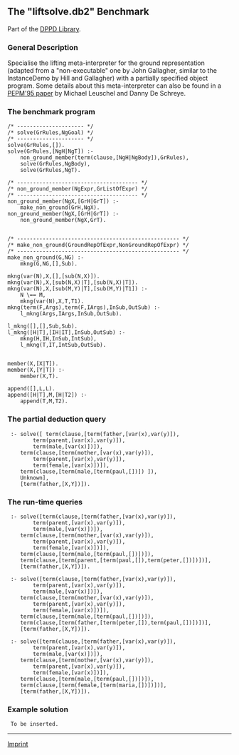 The "liftsolve.db2" Benchmark
-----------------------------

Part of the [DPPD Library](https://github.com/leuschel/DPPD).

### General Description

Specialise the lifting meta-interpreter for the ground representation
(adapted from a "non-executable" one by John Gallagher, similar to the
InstanceDemo by Hill and Gallagher) with a partially specified object
program. Some details about this meta-interpreter can also be found in a
[PEPM'95
paper](http://www.cs.kuleuven.ac.be/cwis/research/dtai/publications/abstracts.95.html#leuschel.pepm95.abstract)
by Michael Leuschel and Danny De Schreye.

### The benchmark program

    /* --------------------- */
    /* solve(GrRules,NgGoal) */
    /* --------------------- */
    solve(GrRules,[]).
    solve(GrRules,[NgH|NgT]) :-
        non_ground_member(term(clause,[NgH|NgBody]),GrRules),
        solve(GrRules,NgBody),
        solve(GrRules,NgT).

    /* -------------------------------------- */
    /* non_ground_member(NgExpr,GrListOfExpr) */
    /* -------------------------------------- */
    non_ground_member(NgX,[GrH|GrT]) :-
        make_non_ground(GrH,NgX).
    non_ground_member(NgX,[GrH|GrT]) :-
        non_ground_member(NgX,GrT).


    /* --------------------------------------------------- */
    /* make_non_ground(GroundRepOfExpr,NonGroundRepOfExpr) */
    /* --------------------------------------------------- */
    make_non_ground(G,NG) :-
        mkng(G,NG,[],Sub).

    mkng(var(N),X,[],[sub(N,X)]).
    mkng(var(N),X,[sub(N,X)|T],[sub(N,X)|T]).
    mkng(var(N),X,[sub(M,Y)|T],[sub(M,Y)|T1]) :-
        N \== M,
        mkng(var(N),X,T,T1).
    mkng(term(F,Args),term(F,IArgs),InSub,OutSub) :-
        l_mkng(Args,IArgs,InSub,OutSub).

    l_mkng([],[],Sub,Sub).
    l_mkng([H|T],[IH|IT],InSub,OutSub) :-
        mkng(H,IH,InSub,IntSub),
        l_mkng(T,IT,IntSub,OutSub).


    member(X,[X|T]).
    member(X,[Y|T]) :-
        member(X,T).

    append([],L,L).
    append([H|T],M,[H|T2]) :-
        append(T,M,T2).

### The partial deduction query

     :- solve([ term(clause,[term(father,[var(x),var(y)]),
            term(parent,[var(x),var(y)]),
            term(male,[var(x)])]),
        term(clause,[term(mother,[var(x),var(y)]),
            term(parent,[var(x),var(y)]),
            term(female,[var(x)])]),
        term(clause,[term(male,[term(paul,[])]) ]),
        Unknown],
        [term(father,[X,Y])]).

### The run-time queries

     :- solve([term(clause,[term(father,[var(x),var(y)]),
            term(parent,[var(x),var(y)]),
            term(male,[var(x)])]),
        term(clause,[term(mother,[var(x),var(y)]),
            term(parent,[var(x),var(y)]),
            term(female,[var(x)])]),
        term(clause,[term(male,[term(paul,[])])]),
        term(clause,[term(parent,[term(paul,[]),term(peter,[])])])],
        [term(father,[X,Y])]).

     :- solve([term(clause,[term(father,[var(x),var(y)]),
            term(parent,[var(x),var(y)]),
            term(male,[var(x)])]),
        term(clause,[term(mother,[var(x),var(y)]),
            term(parent,[var(x),var(y)]),
            term(female,[var(x)])]),
        term(clause,[term(male,[term(paul,[])])]),
        term(clause,[term(father,[term(peter,[]),term(paul,[])])])],
        [term(father,[X,Y])]).

     :- solve([term(clause,[term(father,[var(x),var(y)]),
            term(parent,[var(x),var(y)]),
            term(male,[var(x)])]),
        term(clause,[term(mother,[var(x),var(y)]),
            term(parent,[var(x),var(y)]),
            term(female,[var(x)])]),
        term(clause,[term(male,[term(paul,[])])]),
        term(clause,[term(female,[term(maria,[])])])],
        [term(father,[X,Y])]).

### Example solution

     To be inserted.

------------------------------------------------------------------------

[Imprint](http://www.stups.uni-duesseldorf.de/w/Imprint)
